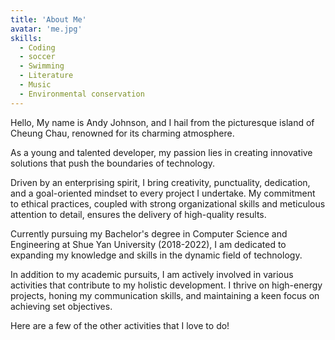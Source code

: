 ```yaml
---
title: 'About Me'
avatar: 'me.jpg'
skills:
  - Coding
  - soccer
  - Swimming
  - Literature
  - Music
  - Environmental conservation
---
```


Hello, My name is Andy Johnson, and I hail from the picturesque island of Cheung Chau, renowned for its charming atmosphere. 

As a young and talented developer, my passion lies in creating innovative solutions that push the boundaries of technology.

Driven by an enterprising spirit, I bring creativity, punctuality, dedication, and a goal-oriented mindset to every project I undertake. My commitment to ethical practices, coupled with strong organizational skills and meticulous attention to detail, ensures the delivery of high-quality results.

Currently pursuing my Bachelor's degree in Computer Science and Engineering at Shue Yan University (2018-2022), I am dedicated to expanding my knowledge and skills in the dynamic field of technology.

In addition to my academic pursuits, I am actively involved in various activities that contribute to my holistic development. I thrive on high-energy projects, honing my communication skills, and maintaining a keen focus on achieving set objectives.

Here are a few of the other activities that I love to do!